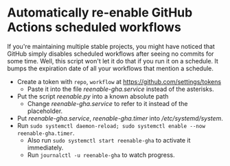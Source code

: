 # Automatically re-enable GitHub Actions scheduled workflows

If you're maintaining multiple stable projects, you might have noticed that GitHub simply disables scheduled workflows after seeing no commits for some time. Well, this script won't let it do that if you run it on a schedule. It bumps the expiration date of all your workflows that mention a schedule.

* Create a token with `repo`, `workflow` at https://github.com/settings/tokens
  * Paste it into the file *reenable-gha.service* instead of the asterisks.
* Put the script *reenable.py* into a known absolute path
  * Change *reenable-gha.service* to refer to it instead of the placeholder.
* Put *reenable-gha.service*, *reenable-gha.timer* into */etc/systemd/system*.
* Run `sudo systemctl daemon-reload; sudo systemctl enable --now reenable-gha.timer`.
  * Also run `sudo systemctl start reenable-gha` to activate it immediately.
  * Run `journalctl -u reenable-gha` to watch progress.
